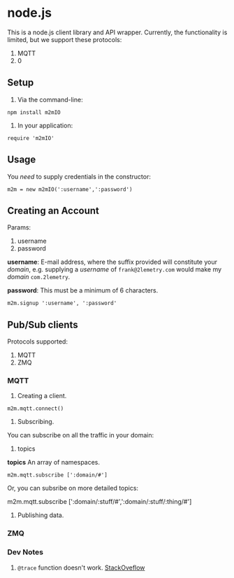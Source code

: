 # node.js

This is a node.js client library and API wrapper. Currently, the functionality is limited, but we support these protocols:

1. MQTT
1. 0

## Setup

1. Via the command-line:

```
npm install m2mIO
```

1. In your application:

```
require 'm2mIO'
```

## Usage

You _need_ to supply credentials in the constructor:

```
m2m = new m2mIO(':username',':password')
````

## Creating an Account

Params:

1. username
1. password

**username**: E-mail address, where the suffix provided will constitute your _domain_, e.g. supplying a _username_ of `frank@2lemetry.com` would make my _domain_ `com.2lemetry`.

**password**: This must be a minimum of 6 characters.

```
m2m.signup ':username', ':password'
```

## Pub/Sub clients

Protocols supported:

1. MQTT
1. ZMQ

### MQTT

1. Creating a client.

```
m2m.mqtt.connect()
```

1. Subscribing.

You can subscribe on all the traffic in your domain:

1. topics

**topics** An array of namespaces.

```
m2m.mqtt.subscribe [':domain/#']
```

Or, you can subsribe on more detailed topics:

m2m.mqtt.subscribe [':domain/:stuff/#',':domain/:stuff/:thing/#']

1. Publishing data.

### ZMQ



### Dev Notes

1. `@trace` function doesn't work. [StackOveflow](http://stackoverflow.com/questions/11973181/log-every-method)

